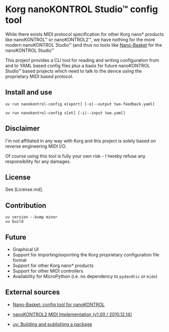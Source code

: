 # Korg nanoKONTROL Studio™ config tool

While there exists MIDI protocol specification for other Korg nano* products
like nanoKONTROL™ or nanoKONTROL2™, we have nothing for the more modern
nanoKONTROL Studio™ (and thus no tools like [Nano-Basket](https://github.com/royvegard/Nano-Basket)
for the nanoKONTROL Studio™

This project provides a CLI tool for reading and writing configuration from and
to YAML based config files plus a basis for future nanoKONTROL Studio™ based
projects which need to talk to the device using the proprietary MIDI based
protocol.


## Install and use


```
uv run nanokontrol-config e[xport] [-o|--output two-feedback.yaml]
```
```
uv run nanokontrol-config s[et] [-i|--input two.yaml]
```

## Disclaimer

I'm not affiliated in any way with Korg and this project is solely based on
reverse engineering MIDI I/O.

Of course using this tool is fully your own risk - I hereby refuse any
responsibility for any damages.


## License

See [License.md].


## Contribution

```
uv version --bump minor
uv build
```

## Future

* Graphical UI
* Support for importing/exporting the Korg proprietary configuration file format
* Support for other Korg nano* products
* Support for other MIDI controllers
* Availability for MicroPython (i.e. no dependency to `pydandtic` or `mido`)


## External sources

* [Nano-Basket: config tool for nanoKONTROL](https://github.com/royvegard/Nano-Basket)

* [nanoKONTROL2 MIDI Implementation (v1.00 / 2010.12.14)](
https://cdn.korg.com/us/support/download/files/aeb2862daf0cb7db826d8c62f51ec28d.txt?response-content-disposition=attachment%3Bfilename%2A%3DUTF-8%27%27nanoKONTROL2_MIDIimp.txt)

* [uv: Building and publishing a package](https://docs.astral.sh/uv/guides/package/#preparing-your-project-for-packaging
)
